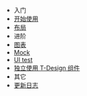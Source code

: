 - 入门
 - [开始使用](/getting-started)
 - [布局](/layout)
- 进阶
 - [图表](/charts)
 - [Mock](/mock)
 - [UI test](/ui-test)
 - [独立使用 T-Design 组件](/use-components-alone)
- 其它
 - [更新日志](/changelog)
